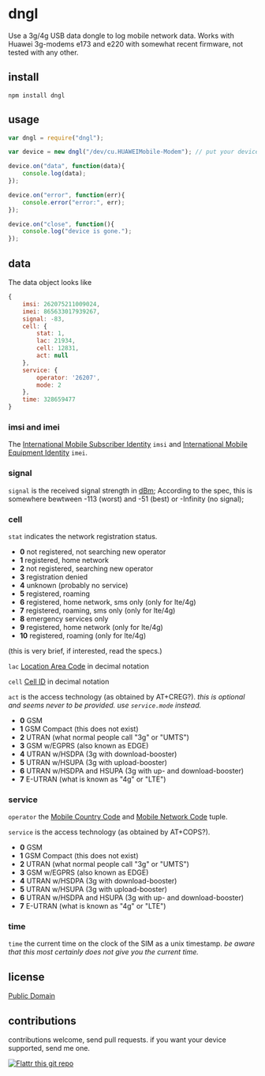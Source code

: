 # dngl

Use a 3g/4g USB data dongle to log mobile network data. Works with Huawei 3g-modems e173 and e220 with somewhat recent firmware, not tested with any other.

## install

```
npm install dngl
```

## usage

``` javascript
var dngl = require("dngl");

var device = new dngl("/dev/cu.HUAWEIMobile-Modem"); // put your device here

device.on("data", function(data){
	console.log(data);
});

device.on("error", function(err){
	console.error("error:", err);
});

device.on("close", function(){
	console.log("device is gone.");
});

``` 


## data

The data object looks like 

``` javascript
{
	imsi: 262075211009024,
	imei: 865633017939267,
	signal: -83,
	cell: { 
		stat: 1, 
		lac: 21934, 
		cell: 12831, 
		act: null 
	},
	service: { 
		operator: '26207', 
		mode: 2
	},
	time: 328659477
}
``` 

### imsi and imei

The [International Mobile Subscriber Identity](http://en.wikipedia.org/wiki/International_mobile_subscriber_identity) `imsi` and [International Mobile Equipment Identity](http://en.wikipedia.org/wiki/International_Mobile_Station_Equipment_Identity) `imei`.

### signal

`signal` is the received signal strength in [dBm](http://en.wikipedia.org/wiki/DBm); According to the spec, this is somewhere bewtween -113 (worst) and -51 (best) or -Infinity (no signal);

### cell

`stat` indicates the network registration status. 

* **0** not registered, not searching new operator
* **1** registered, home network
* **2** not registered, searching new operator
* **3** registration denied
* **4** unknown (probably no service)
* **5** registered, roaming
* **6** registered, home network, sms only (only for lte/4g)
* **7** registered, roaming, sms only (only for lte/4g)
* **8** emergency services only
* **9** registered, home network (only for lte/4g)
* **10** registered, roaming (only for lte/4g)

(this is very brief, if interested, read the specs.)

`lac` [Location Area Code](http://en.wikipedia.org/wiki/Location_area#Location_area) in decimal notation

`cell` [Cell ID](http://en.wikipedia.org/wiki/Cell_ID) in decimal notation

`act` is the access technology (as obtained by AT+CREG?). *this is optional and seems never to be provided. use `service.mode` instead.*

* **0** GSM
* **1** GSM Compact (this does not exist)
* **2** UTRAN (what normal people call "3g" or "UMTS")
* **3** GSM w/EGPRS (also known as EDGE)
* **4** UTRAN w/HSDPA (3g with download-booster)
* **5** UTRAN w/HSUPA (3g with upload-booster)
* **6** UTRAN w/HSDPA and HSUPA (3g with up- and download-booster)
* **7** E-UTRAN (what is known as "4g" or "LTE")

### service

`operator` the [Mobile Country Code](http://en.wikipedia.org/wiki/Mobile_Country_Code) and [Mobile Network Code](http://en.wikipedia.org/wiki/Mobile_Network_Code) tuple.

`service` is the access technology (as obtained by AT+COPS?). 

* **0** GSM
* **1** GSM Compact (this does not exist)
* **2** UTRAN (what normal people call "3g" or "UMTS")
* **3** GSM w/EGPRS (also known as EDGE)
* **4** UTRAN w/HSDPA (3g with download-booster)
* **5** UTRAN w/HSUPA (3g with upload-booster)
* **6** UTRAN w/HSDPA and HSUPA (3g with up- and download-booster)
* **7** E-UTRAN (what is known as "4g" or "LTE")

### time

`time` the current time on the clock of the SIM as a unix timestamp. *be aware that this most certainly does not give you the current time.*

## license

[Public Domain](http://unlicense.org/UNLICENSE)

## contributions

contributions welcome, send pull requests. if you want your device supported, send me one. 

[![Flattr this git repo](http://api.flattr.com/button/flattr-badge-large.png)](https://flattr.com/submit/auto?user_id=yetzt&url=https://github.com/yetzt/node-dngl&title=dngl&language=de&tags=github&category=software)




